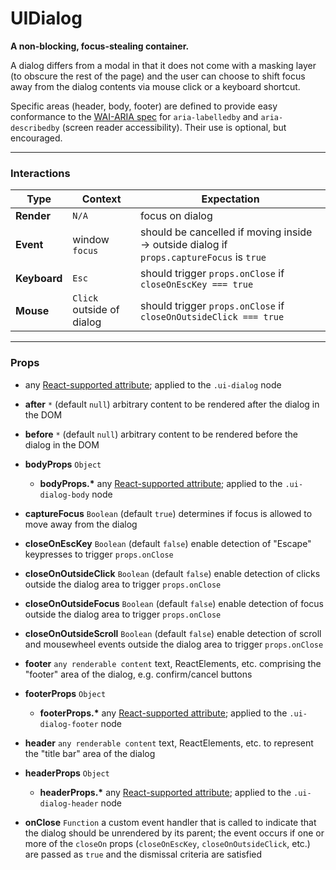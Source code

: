 # UIDialog
__A non-blocking, focus-stealing container.__

A dialog differs from a modal in that it does not come with a masking layer (to obscure the rest of the page) and the user can choose to shift focus away from the dialog contents via mouse click or a keyboard shortcut.

Specific areas (header, body, footer) are defined to provide easy conformance to the [WAI-ARIA spec](http://www.w3.org/TR/wai-aria/states_and_properties#aria-labelledby) for `aria-labelledby` and `aria-describedby` (screen reader accessibility). Their use is optional, but encouraged.

---

### Interactions

Type | Context | Expectation
---- | ------- | -----------
__Render__ | `N/A` | focus on dialog
__Event__ | window `focus` | should be cancelled if moving inside -> outside dialog if `props.captureFocus` is `true`
__Keyboard__ | `Esc` | should trigger `props.onClose` if `closeOnEscKey === true`
__Mouse__ | `Click` outside of dialog | should trigger `props.onClose` if `closeOnOutsideClick === true`

---

### Props

- any [React-supported attribute](https://facebook.github.io/react/docs/tags-and-attributes.html#html-attributes); applied to the `.ui-dialog` node

- __after__ `*`
  (default `null`) arbitrary content to be rendered after the dialog in the DOM

- __before__ `*`
  (default `null`) arbitrary content to be rendered before the dialog in the DOM

- __bodyProps__ `Object`
    - __bodyProps.*__
      any [React-supported attribute](https://facebook.github.io/react/docs/tags-and-attributes.html#html-attributes); applied to the `.ui-dialog-body` node

- __captureFocus__ `Boolean`
  (default `true`) determines if focus is allowed to move away from the dialog

- __closeOnEscKey__ `Boolean`
  (default `false`) enable detection of "Escape" keypresses to trigger `props.onClose`

- __closeOnOutsideClick__ `Boolean`
  (default `false`) enable detection of clicks outside the dialog area to trigger `props.onClose`

- __closeOnOutsideFocus__ `Boolean`
  (default `false`) enable detection of focus outside the dialog area to trigger `props.onClose`

- __closeOnOutsideScroll__ `Boolean`
  (default `false`) enable detection of scroll and mousewheel events outside the dialog area to trigger `props.onClose`

- __footer__ `any renderable content`
  text, ReactElements, etc. comprising the "footer" area of the dialog, e.g. confirm/cancel buttons

- __footerProps__ `Object`
    - __footerProps.*__
      any [React-supported attribute](https://facebook.github.io/react/docs/tags-and-attributes.html#html-attributes); applied to the `.ui-dialog-footer` node

- __header__ `any renderable content`
  text, ReactElements, etc. to represent the "title bar" area of the dialog

- __headerProps__ `Object`
    - __headerProps.*__
      any [React-supported attribute](https://facebook.github.io/react/docs/tags-and-attributes.html#html-attributes); applied to the `.ui-dialog-header` node

- __onClose__ `Function`
  a custom event handler that is called to indicate that the dialog should be unrendered by its parent; the event occurs if one or more of the `closeOn` props (`closeOnEscKey`, `closeOnOutsideClick`, etc.) are passed as `true` and the dismissal criteria are satisfied
